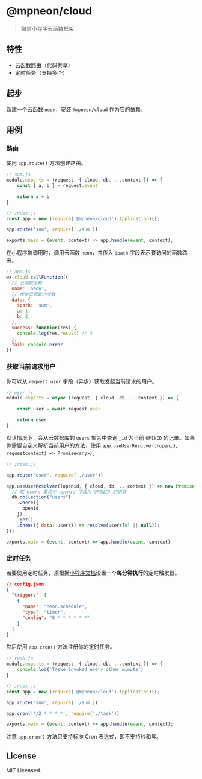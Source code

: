 # @mpneon/cloud

> 微信小程序云函数框架

## 特性
- 云函数路由（代码共享）
- 定时任务（支持多个）

## 起步

新建一个云函数 `neon`，安装 `@mpneon/cloud` 作为它的依赖。

## 用例

### 路由

使用 `app.route()` 方法创建路由。

```javascript
// sum.js
module.exports = (request, { cloud, db, ...context }) => {
    const { a, b } = request.event

    return a + b
}
```

```javascript
// index.js
const app = new (require('@mpneon/cloud').Application)();

app.route('sum', require('./sum'))

exports.main = (event, context) => app.handle(event, context);
```

在小程序端调用时，调用云函数 `neon`，并传入 `$path` 字段表示要访问的函数路由。

```javascript
// app.js
wx.cloud.callFunction({
  // 云函数名称
  name: 'neon',
  // 传给云函数的参数
  data: {
    $path: 'sum',
    a: 1,
    b: 2,
  },
  success: function(res) {
    console.log(res.result) // 3
  },
  fail: console.error
})
```

### 获取当前请求用户

你可以从 `request.user` 字段（异步）获取发起当前请求的用户。

```javascript
// user.js
module.exports = async (request, { cloud, db, ...context }) => {

    const user = await request.user

    return user
}
```

默认情况下，会从云数据库的 `users` 集合中查询 `_id` 为当前 `OPENID` 的记录。如果你需要自定义解析当前用户的方法，使用 `app.useUserResolver((openid, requestcontext) => Promise<any>)`。

```javascript
// index.js

app.route('user', require('./user'))

app.useUserResolver((openid, { cloud, db, ...context }) => new Promise(resolve => {
  // 取 users 集合中 openid 字段为 OPENID 的记录
  db.collection("users")
    .where({
      openid
    })
    .get()
    .then(({ data: users}) => resolve(users[0] || null));
}))

exports.main = (event, context) => app.handle(event, context)
```

### 定时任务

若要使用定时任务，须根据[小程序文档](https://developers.weixin.qq.com/miniprogram/dev/wxcloud/guide/functions/triggers.html)设置一个**每分钟执行**的定时触发器。

```json
// config.json
{
  "triggers": [
    {
      "name": "neon.schedule",
      "type": "timer",
      "config": "0 * * * * * *"
    }
  ]
}
```

然后使用 `app.cron()` 方法注册你的定时任务。

```javascript
// task.js
module.exports = (request, { cloud, db, ...context }) => {
    console.log('Taske invoked every other minute')
}
```

```javascript
// index.js
const app = new (require('@mpneon/cloud').Application)();

app.route('sum', require('./sum'))

app.cron('*/2 * * * *', require('./task'))

exports.main = (event, context) => app.handle(event, context);
```

注意 `app.cron()` 方法只支持标准 Cron 表达式，即不支持秒和年。

## License

MIT Licensed.